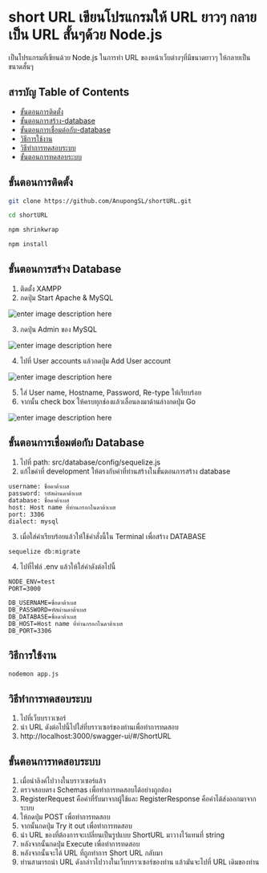 # short URL เขียนโปรแกรมให้ URL ยาวๆ กลายเป็น URL สั้นๆด้วย Node.js

เป็นโปรแกรมที่เขียนด้วย Node.js ในการทำ URL ของหน้าเว็บต่างๆที่มีขนาดยาวๆ ให้กลายเป็นขนาดสั้นๆ


## สารบัญ Table of Contents

- [ขั้นตอนการติดตั้ง](#%E0%B8%82%E0%B8%B1%E0%B9%89%E0%B8%99%E0%B8%95%E0%B8%AD%E0%B8%99%E0%B8%81%E0%B8%B2%E0%B8%A3%E0%B8%95%E0%B8%B4%E0%B8%94%E0%B8%95%E0%B8%B1%E0%B9%89%E0%B8%87)
- [ขั้นตอนการสร้าง-database](#%E0%B8%82%E0%B8%B1%E0%B9%89%E0%B8%99%E0%B8%95%E0%B8%AD%E0%B8%99%E0%B8%81%E0%B8%B2%E0%B8%A3%E0%B8%AA%E0%B8%A3%E0%B9%89%E0%B8%B2%E0%B8%87-database)
- [ขั้นตอนการเชื่อมต่อกับ-database](#%E0%B8%82%E0%B8%B1%E0%B9%89%E0%B8%99%E0%B8%95%E0%B8%AD%E0%B8%99%E0%B8%81%E0%B8%B2%E0%B8%A3%E0%B9%80%E0%B8%8A%E0%B8%B7%E0%B9%88%E0%B8%AD%E0%B8%A1%E0%B8%95%E0%B9%88%E0%B8%AD%E0%B8%81%E0%B8%B1%E0%B8%9A-database)
- [วิธีการใช้งาน](#%E0%B8%A7%E0%B8%B4%E0%B8%98%E0%B8%B5%E0%B8%81%E0%B8%B2%E0%B8%A3%E0%B9%83%E0%B8%8A%E0%B9%89%E0%B8%87%E0%B8%B2%E0%B8%99)
- [วิธีทำการทดสอบระบบ](#%E0%B8%A7%E0%B8%B4%E0%B8%98%E0%B8%B5%E0%B8%97%E0%B8%B3%E0%B8%81%E0%B8%B2%E0%B8%A3%E0%B8%97%E0%B8%94%E0%B8%AA%E0%B8%AD%E0%B8%9A%E0%B8%A3%E0%B8%B0%E0%B8%9A%E0%B8%9A)
- [ขั้นตอนการทดสอบระบบ](#%E0%B8%82%E0%B8%B1%E0%B9%89%E0%B8%99%E0%B8%95%E0%B8%AD%E0%B8%99%E0%B8%81%E0%B8%B2%E0%B8%A3%E0%B8%97%E0%B8%94%E0%B8%AA%E0%B8%AD%E0%B8%9A%E0%B8%A3%E0%B8%B0%E0%B8%9A%E0%B8%9A)


## ขั้นตอนการติดตั้ง
``` bash
git clone https://github.com/AnupongSL/shortURL.git

cd shortURL

npm shrinkwrap

npm install

```
## ขั้นตอนการสร้าง Database

1. ติดตั้ง XAMPP
2. กดปุ่ม Start Apache & MySQL

![enter image description here](https://static.filehorse.com/screenshots/developer-tools/xampp-screenshot-01.png)

3. กดปุ่น Admin ของ MySQL

![enter image description here](https://people.utm.my/shaharil/files/2020/03/Capture-2-5.jpg)

4. ไปที่ User accounts แล้วกดปุ่ม Add User account

![enter image description here](https://www.linuxshelltips.com/wp-content/uploads/2021/09/MySQL-User-Accounts.png)


5. ใส่ User name, Hostname, Password, Re-type ให้เรียบร้อย
6. จากนั้น check box ให้ครบทุกช่องแล้วเลื่อนลงมาด้านล่างกดปุ่ม Go

![enter image description here](https://www.cs.virginia.edu/~up3f/cs4640/images/db-setup/phpmyadmin-create-user.png)
## ขั้นตอนการเชื่อมต่อกับ Database

1. ไปที่ path: src/database/config/sequelize.js
2. แก้ไขค่าที่ development ให้ตรงกับค่าที่ท่านสร้างในขั้นตอนการสร้าง database
```
username: ชื่อดาต้าเบส
password: รหัสผ่านดาต้าเบส
database: ชื่อดาต้าเบส
host: Host name ที่ท่านกรอกในดาต้าเบส
port: 3306
dialect: mysql
```

3. เมื่อใส่ค่าเรียบร้อยแล้วให้ใช้คำสั่งนี้ใน Terminal เพื่อสร้าง DATABASE
```
sequelize db:migrate
```
4. ไปที่ไฟล์ .env แล้วให้ใส่ค่าดังต่อไปนี้
```
NODE_ENV=test
PORT=3000

DB_USERNAME=ชื่อดาต้าเบส
DB_PASSWORD=หัสผ่านดาต้าเบส
DB_DATABASE=ชื่อดาต้าเบส
DB_HOST=Host name ที่ท่านกรอกในดาต้าเบส
DB_PORT=3306
```


## วิธีการใช้งาน
```bash
nodemon app.js
```

## วิธีทำการทดสอบระบบ
1. ไปที่เว็บบราวเซอร์
2. นำ URL ดังต่อไปนี้ไปใส่ที่บราวเซอร์ของท่านเพื่อทำการทดสอบ
3. http://localhost:3000/swagger-ui/#/ShortURL

## ขั้นตอนการทดสอบระบบ

1. เมื่อนำลิงค์ไปวางในบราวเซอร์แล้ว
2. ตรวจสอบตรง Schemas เพื่อทำการทดสอบได้อย่างถูกต้อง
3. RegisterRequest คือค่าที่รับมาจากผู้ใช้และ RegisterResponse คือค่าได้ส่งออกมาจากระบบ
4. ให้กดปุ่ม POST เพื่อทำการทดสอบ
5. จากนั้นกดปุ่ม Try it out เพื่อทำการทดสอบ
6. นำ URL ของที่ต้องการจะเปลี่ยนเป็นรูปแบบ ShortURL มาวางไว้แทนที่ string
7. หลังจากนั้นกดปุ่ม Execute เพื่อทำการทดสอบ
8. หลังจากนั้นจะได้ URL ที่ถูกทำการ Short URL กลับมา
9. ท่านสามารถนำ URL ดังกล่าวไปวางในเว็บบราวเซอร์ของท่าน แล้วมันจะไปที่ URL เดิมของท่าน
